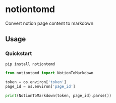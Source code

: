 # notiontomd

Convert notion page content to markdown

## Usage

### Quickstart

`pip install notiontomd`

```python
from notiontomd import NotionToMarkdown

token = os.environ['token']
page_id = os.environ['page_id']

print(NotionToMarkdown(token, page_id).parse())
```